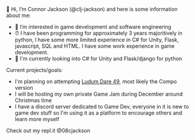 👋 Hi, I’m Connor Jackson (@clj-jackson) and here is some information about me:

- 👀 I’m interested in game development and software engineering
- ⏰ I have been programming for approximately 3 years majoritively in python, I have some more limited experience in C# for Unity, Flask, javascript, SQL and HTML. I have some work experience in game development.
- 🚁 I'm currently looking into C# for Unity and Flask/django for python

Current projects/goals:

- I'm planning on attempting [Ludum Dare 49](https://ldjam.com/), most likely the Compo version
- I will be hosting my own private Game Jam during December around Christmas time
- I have a discord server dedicated to Game Dev, everyone in it is new to game dev stuff so I'm using it as a platform to encourage others and learn more myself

Check out my repl.it @08cjackson
